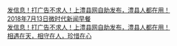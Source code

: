   
[发信息！打广告不求人！上澧县网自助发布，澧县人都在用！](http://www.dianyue.me/archives/647/q3tahyut3rfwe9go/)  
[2018年7月13日微时代新闻早餐](http://www.dianyue.me/archives/767/hs1ir0kolejuyt41/)  
[发信息！打广告不求人！上澧县网自助发布，澧县人都在用！](http://www.dianyue.me/archives/639/y1u0je3ccgcpcfqm/)  
[相遇在天，相守在人，珍惜在心](http://www.dianyue.me/archives/006/qbe5lynhlchgmals/)